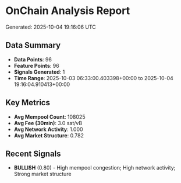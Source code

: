 # OnChain Analysis Report
Generated: 2025-10-04 19:16:06 UTC

## Data Summary
- **Data Points**: 96
- **Feature Points**: 96
- **Signals Generated**: 1
- **Time Range**: 2025-10-03 06:33:00.403398+00:00 to 2025-10-04 19:16:04.910413+00:00

## Key Metrics
- **Avg Mempool Count**: 108025
- **Avg Fee (30min)**: 3.0 sat/vB
- **Avg Network Activity**: 1.000
- **Avg Market Structure**: 0.782

## Recent Signals
- **BULLISH** (0.80) - High mempool congestion; High network activity; Strong market structure
